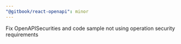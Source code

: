 ```yaml
---
"@gitbook/react-openapi": minor
---
```


Fix OpenAPISecurities and code sample not using operation security requirements
